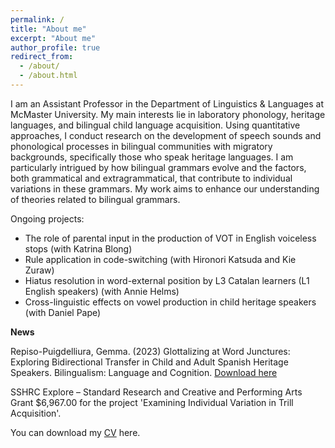 ```yaml
---
permalink: /
title: "About me"
excerpt: "About me"
author_profile: true
redirect_from: 
  - /about/
  - /about.html
---
```



I am an Assistant Professor in the Department of Linguistics & Languages at McMaster University. My main interests lie in laboratory phonology, heritage languages, and bilingual child language acquisition. Using quantitative approaches, I conduct research on the development of speech sounds and phonological processes in bilingual communities with migratory backgrounds, specifically those who speak heritage languages. I am particularly intrigued by how bilingual grammars evolve and the factors, both grammatical and extragrammatical, that contribute to individual variations in these grammars. My work aims to enhance our understanding of theories related to bilingual grammars.

Ongoing projects:

- The role of parental input in the production of VOT in English voiceless stops (with Katrina Blong)
- Rule application in code-switching (with Hironori Katsuda and Kie Zuraw)
- Hiatus resolution in word-external position by L3 Catalan learners (L1 English speakers) (with Annie Helms)
- Cross-linguistic effects on vowel production in child heritage speakers (with Daniel Pape)

**News**

Repiso-Puigdelliura, Gemma. (2023) Glottalizing at Word Junctures:
Exploring Bidirectional Transfer in Child and Adult Spanish Heritage Speakers. Bilingualism:
Language and Cognition. [Download here](https://www.cambridge.org/core/journals/bilingualism-language-and-cognition/article/glottalizing-at-word-junctures-exploring-bidirectional-transfer-in-child-and-adult-spanish-heritage-speakers/A0EFAEBC7B352F8479AD79DCDA0F6622)


 SSHRC Explore – Standard Research and Creative and Performing Arts Grant $6,967.00 for the project 'Examining Individual Variation in Trill Acquisition'.

You can download my [CV](https://gemmarepiso.github.io/files/CV.pdf?raw=true) here. 
